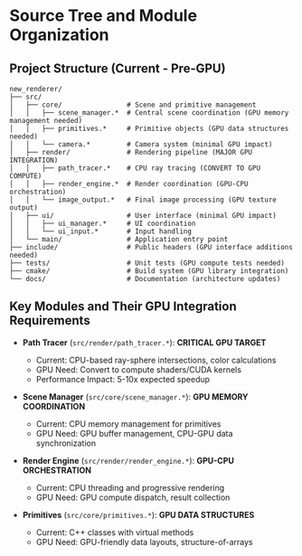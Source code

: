 # Source Tree and Module Organization

## Project Structure (Current - Pre-GPU)

```text
new_renderer/
├── src/
│   ├── core/                # Scene and primitive management
│   │   ├── scene_manager.*  # Central scene coordination (GPU memory management needed)
│   │   ├── primitives.*     # Primitive objects (GPU data structures needed)
│   │   └── camera.*         # Camera system (minimal GPU impact)
│   ├── render/              # Rendering pipeline (MAJOR GPU INTEGRATION)
│   │   ├── path_tracer.*    # CPU ray tracing (CONVERT TO GPU COMPUTE)
│   │   ├── render_engine.*  # Render coordination (GPU-CPU orchestration)
│   │   └── image_output.*   # Final image processing (GPU texture output)
│   ├── ui/                  # User interface (minimal GPU impact)
│   │   ├── ui_manager.*     # UI coordination
│   │   └── ui_input.*       # Input handling
│   └── main/                # Application entry point
├── include/                 # Public headers (GPU interface additions needed)
├── tests/                   # Unit tests (GPU compute tests needed)
├── cmake/                   # Build system (GPU library integration)
└── docs/                    # Documentation (architecture updates)
```

## Key Modules and Their GPU Integration Requirements

- **Path Tracer** (`src/render/path_tracer.*`): **CRITICAL GPU TARGET**
  - Current: CPU-based ray-sphere intersections, color calculations
  - GPU Need: Convert to compute shaders/CUDA kernels
  - Performance Impact: 5-10x expected speedup
  
- **Scene Manager** (`src/core/scene_manager.*`): **GPU MEMORY COORDINATION** 
  - Current: CPU memory management for primitives
  - GPU Need: GPU buffer management, CPU-GPU data synchronization
  
- **Render Engine** (`src/render/render_engine.*`): **GPU-CPU ORCHESTRATION**
  - Current: CPU threading and progressive rendering
  - GPU Need: GPU compute dispatch, result collection
  
- **Primitives** (`src/core/primitives.*`): **GPU DATA STRUCTURES**
  - Current: C++ classes with virtual methods
  - GPU Need: GPU-friendly data layouts, structure-of-arrays
